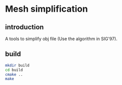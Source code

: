 # Mesh simplification

## introduction

A tools to simplify obj file (Use the algorithm in SIG'97).

## build

```bash
mkdir build
cd build
cmake ..
make
```

